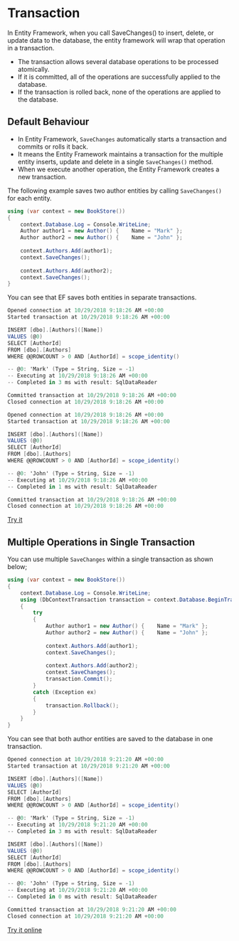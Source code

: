 # Transaction

In Entity Framework, when you call SaveChanges() to insert, delete, or update data to the database, the entity framework will wrap that operation in a transaction. 

 - The transaction allows several database operations to be processed atomically.
 - If it is committed, all of the operations are successfully applied to the database.
 - If the transaction is rolled back, none of the operations are applied to the database.

## Default Behaviour

 - In Entity Framework, `SaveChanges` automatically starts a transaction and commits or rolls it back.
 - It means the Entity Framework maintains a transaction for the multiple entity inserts, update and delete in a single `SaveChanges()` method. 
 - When we execute another operation, the Entity Framework creates a new transaction.

The following example saves two author entities by calling `SaveChanges()` for each entity.

```csharp
using (var context = new BookStore())
{
    context.Database.Log = Console.WriteLine;
    Author author1 = new Author() {    Name = "Mark" };
    Author author2 = new Author() {    Name = "John" };
        
    context.Authors.Add(author1);
    context.SaveChanges();
    
    context.Authors.Add(author2);
    context.SaveChanges();
}
```

You can see that EF saves both entities in separate transactions.

```csharp
Opened connection at 10/29/2018 9:18:26 AM +00:00
Started transaction at 10/29/2018 9:18:26 AM +00:00

INSERT [dbo].[Authors]([Name])
VALUES (@0)
SELECT [AuthorId]
FROM [dbo].[Authors]
WHERE @@ROWCOUNT > 0 AND [AuthorId] = scope_identity()

-- @0: 'Mark' (Type = String, Size = -1)
-- Executing at 10/29/2018 9:18:26 AM +00:00
-- Completed in 3 ms with result: SqlDataReader

Committed transaction at 10/29/2018 9:18:26 AM +00:00
Closed connection at 10/29/2018 9:18:26 AM +00:00

Opened connection at 10/29/2018 9:18:26 AM +00:00
Started transaction at 10/29/2018 9:18:26 AM +00:00

INSERT [dbo].[Authors]([Name])
VALUES (@0)
SELECT [AuthorId]
FROM [dbo].[Authors]
WHERE @@ROWCOUNT > 0 AND [AuthorId] = scope_identity()

-- @0: 'John' (Type = String, Size = -1)
-- Executing at 10/29/2018 9:18:26 AM +00:00
-- Completed in 1 ms with result: SqlDataReader

Committed transaction at 10/29/2018 9:18:26 AM +00:00
Closed connection at 10/29/2018 9:18:26 AM +00:00
```

[Try it](https://dotnetfiddle.net/CeNHXv)

## Multiple Operations in Single Transaction

You can use multiple `SaveChanges` within a single transaction as shown below;

```csharp
using (var context = new BookStore())
{
    context.Database.Log = Console.WriteLine;
    using (DbContextTransaction transaction = context.Database.BeginTransaction())
    {
        try
        {
            Author author1 = new Author() {    Name = "Mark" };
            Author author2 = new Author() {    Name = "John" };
            
            context.Authors.Add(author1);
            context.SaveChanges();
            
            context.Authors.Add(author2);
            context.SaveChanges();
            transaction.Commit();
        }
        catch (Exception ex)
        {
            transaction.Rollback();
        }
    }
}
```

You can see that both author entities are saved to the database in one transaction.

```csharp
Opened connection at 10/29/2018 9:21:20 AM +00:00
Started transaction at 10/29/2018 9:21:20 AM +00:00

INSERT [dbo].[Authors]([Name])
VALUES (@0)
SELECT [AuthorId]
FROM [dbo].[Authors]
WHERE @@ROWCOUNT > 0 AND [AuthorId] = scope_identity()

-- @0: 'Mark' (Type = String, Size = -1)
-- Executing at 10/29/2018 9:21:20 AM +00:00
-- Completed in 3 ms with result: SqlDataReader

INSERT [dbo].[Authors]([Name])
VALUES (@0)
SELECT [AuthorId]
FROM [dbo].[Authors]
WHERE @@ROWCOUNT > 0 AND [AuthorId] = scope_identity()

-- @0: 'John' (Type = String, Size = -1)
-- Executing at 10/29/2018 9:21:20 AM +00:00
-- Completed in 0 ms with result: SqlDataReader

Committed transaction at 10/29/2018 9:21:20 AM +00:00
Closed connection at 10/29/2018 9:21:20 AM +00:00
```
[Try it online](https://dotnetfiddle.net/wDngnP)